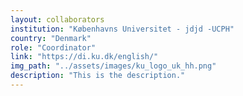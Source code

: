```yaml
---
layout: collaborators
institution: "Københavns Universitet - jdjd -UCPH"
country: "Denmark"
role: "Coordinator"
link: "https://di.ku.dk/english/"
img_path: "../assets/images/ku_logo_uk_hh.png"
description: "This is the description."
---
```

